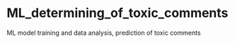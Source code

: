 # ML_determining_of_toxic_comments
ML model training and data analysis, prediction of toxic comments
